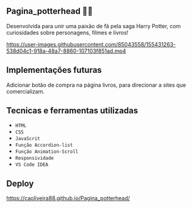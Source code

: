 ## Pagina_potterhead 🧙‍♀️

Desenvolvida para unir uma paixão de fã pela saga Harry Potter, com curiosidades sobre personagens, filmes e livros!


https://user-images.githubusercontent.com/85043558/155431263-538d04c1-918a-48a7-8860-107103f851ad.mp4


 ## Implementações futuras
 
Adicionar botão de compra na página livros, para direcionar a sites que comercializam.
 
 ## Tecnicas e ferramentas utilizadas
 
- ``HTML``
- ``CSS``
- ``JavaScrit``
- ``Função Accordion-list``
- ``Função Animation-Scroll``
- ``Responsividade``
- ``VS Code IDEA``

## Deploy
https://caoliveira88.github.io/Pagina_potterhead/
